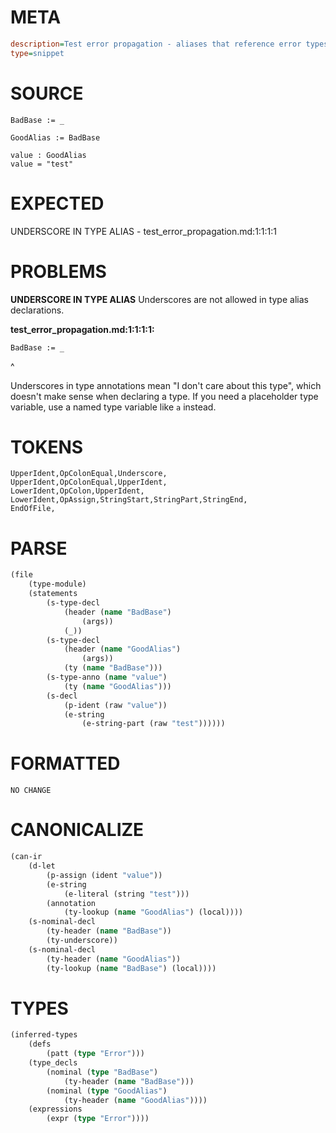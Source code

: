 # META
~~~ini
description=Test error propagation - aliases that reference error types should not propagate errors
type=snippet
~~~
# SOURCE
~~~roc
BadBase := _

GoodAlias := BadBase

value : GoodAlias
value = "test"
~~~
# EXPECTED
UNDERSCORE IN TYPE ALIAS - test_error_propagation.md:1:1:1:1
# PROBLEMS
**UNDERSCORE IN TYPE ALIAS**
Underscores are not allowed in type alias declarations.

**test_error_propagation.md:1:1:1:1:**
```roc
BadBase := _
```
^

Underscores in type annotations mean "I don't care about this type", which doesn't make sense when declaring a type. If you need a placeholder type variable, use a named type variable like `a` instead.

# TOKENS
~~~zig
UpperIdent,OpColonEqual,Underscore,
UpperIdent,OpColonEqual,UpperIdent,
LowerIdent,OpColon,UpperIdent,
LowerIdent,OpAssign,StringStart,StringPart,StringEnd,
EndOfFile,
~~~
# PARSE
~~~clojure
(file
	(type-module)
	(statements
		(s-type-decl
			(header (name "BadBase")
				(args))
			(_))
		(s-type-decl
			(header (name "GoodAlias")
				(args))
			(ty (name "BadBase")))
		(s-type-anno (name "value")
			(ty (name "GoodAlias")))
		(s-decl
			(p-ident (raw "value"))
			(e-string
				(e-string-part (raw "test"))))))
~~~
# FORMATTED
~~~roc
NO CHANGE
~~~
# CANONICALIZE
~~~clojure
(can-ir
	(d-let
		(p-assign (ident "value"))
		(e-string
			(e-literal (string "test")))
		(annotation
			(ty-lookup (name "GoodAlias") (local))))
	(s-nominal-decl
		(ty-header (name "BadBase"))
		(ty-underscore))
	(s-nominal-decl
		(ty-header (name "GoodAlias"))
		(ty-lookup (name "BadBase") (local))))
~~~
# TYPES
~~~clojure
(inferred-types
	(defs
		(patt (type "Error")))
	(type_decls
		(nominal (type "BadBase")
			(ty-header (name "BadBase")))
		(nominal (type "GoodAlias")
			(ty-header (name "GoodAlias"))))
	(expressions
		(expr (type "Error"))))
~~~
